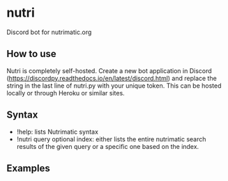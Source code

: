 # nutri
Discord bot for nutrimatic.org

## How to use
Nutri is completely self-hosted. Create a new bot application in Discord (https://discordpy.readthedocs.io/en/latest/discord.html) and replace the string in the last line of nutri.py with your unique token. This can be hosted locally or through Heroku or similar sites.

## Syntax
- !help: lists Nutrimatic syntax
- !nutri query optional index: either lists the entire nutrimatic search results of the given query or a specific one based on the index.

## Examples

